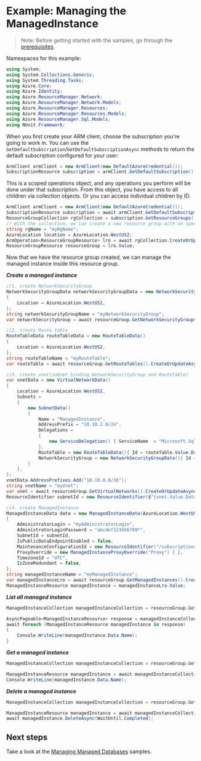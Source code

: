 # Example: Managing the ManagedInstance

>Note: Before getting started with the samples, go through the [prerequisites](https://github.com/Azure/azure-sdk-for-net/tree/main/sdk/resourcemanager/Azure.ResourceManager#prerequisites).

Namespaces for this example:
```C# Snippet:Manage_ManagedInstance_Namespaces
using System;
using System.Collections.Generic;
using System.Threading.Tasks;
using Azure.Core;
using Azure.Identity;
using Azure.ResourceManager.Network;
using Azure.ResourceManager.Network.Models;
using Azure.ResourceManager.Resources;
using Azure.ResourceManager.Resources.Models;
using Azure.ResourceManager.Sql.Models;
using NUnit.Framework;
```

When you first create your ARM client, choose the subscription you're going to work in. You can use the `GetDefaultSubscription`/`GetDefaultSubscriptionAsync` methods to return the default subscription configured for your user:

```C# Snippet:Readme_DefaultSubscription
ArmClient armClient = new ArmClient(new DefaultAzureCredential());
SubscriptionResource subscription = armClient.GetDefaultSubscription();
```

This is a scoped operations object, and any operations you perform will be done under that subscription. From this object, you have access to all children via collection objects. Or you can access individual children by ID.

```C# Snippet:Readme_GetResourceGroupCollection
ArmClient armClient = new ArmClient(new DefaultAzureCredential());
SubscriptionResource subscription = await armClient.GetDefaultSubscriptionAsync();
ResourceGroupCollection rgCollection = subscription.GetResourceGroups();
// With the collection, we can create a new resource group with an specific name
string rgName = "myRgName";
AzureLocation location = AzureLocation.WestUS2;
ArmOperation<ResourceGroupResource> lro = await rgCollection.CreateOrUpdateAsync(WaitUntil.Completed, rgName, new ResourceGroupData(location));
ResourceGroupResource resourceGroup = lro.Value;
```

Now that we have the resource group created, we can manage the managed instance inside this resource group.

***Create a managed instance***

```C# Snippet:Managing_Sql_CreateAManagedInstance
//1. create NetworkSecurityGroup
NetworkSecurityGroupData networkSecurityGroupData = new NetworkSecurityGroupData()
{
    Location = AzureLocation.WestUS2,
};
string networkSecurityGroupName = "myNetworkSecurityGroup";
var networkSecurityGroup = await resourceGroup.GetNetworkSecurityGroups().CreateOrUpdateAsync(WaitUntil.Completed, networkSecurityGroupName, networkSecurityGroupData);

//2. create Route table
RouteTableData routeTableData = new RouteTableData()
{
    Location = AzureLocation.WestUS2,
};
string routeTableName = "myRouteTable";
var routeTable = await resourceGroup.GetRouteTables().CreateOrUpdateAsync(WaitUntil.Completed, routeTableName, routeTableData);

//3. create vnet(subnet binding NetworkSecurityGroup and RouteTable)
var vnetData = new VirtualNetworkData()
{
    Location = AzureLocation.WestUS2,
    Subnets =
    {
        new SubnetData()
        {
            Name = "ManagedInstance",
            AddressPrefix = "10.10.2.0/24",
            Delegations =
            {
                new ServiceDelegation() { ServiceName  = "Microsoft.Sql/managedInstances",Name="Microsoft.Sql/managedInstances" ,ResourceType="Microsoft.Sql"}
            },
            RouteTable = new RouteTableData(){ Id = routeTable.Value.Data.Id },
            NetworkSecurityGroup = new NetworkSecurityGroupData(){ Id = networkSecurityGroup.Value.Data.Id },
        }
    },
};
vnetData.AddressPrefixes.Add("10.10.0.0/16");
string vnetName = "myVnet";
var vnet = await resourceGroup.GetVirtualNetworks().CreateOrUpdateAsync(WaitUntil.Completed, vnetName, vnetData);
ResourceIdentifier subnetId = new ResourceIdentifier($"{vnet.Value.Data.Id}/subnets/ManagedInstance");

//4. create ManagedInstance
ManagedInstanceData data = new ManagedInstanceData(AzureLocation.WestUS2)
{
    AdministratorLogin = "myAdministratorLogin",
    AdministratorLoginPassword = "abcdef123456789*",
    SubnetId = subnetId,
    IsPublicDataEndpointEnabled = false,
    MaintenanceConfigurationId = new ResourceIdentifier("/subscriptions/0000-0000-0000-0000/providers/Microsoft.Maintenance/publicMaintenanceConfigurations/SQL_Default"),
    ProxyOverride = new ManagedInstanceProxyOverride("Proxy") { },
    TimezoneId = "UTC",
    IsZoneRedundant = false,
};
string managedInstanceName = "myManagedInstance";
var managedInstanceLro = await resourceGroup.GetManagedInstances().CreateOrUpdateAsync(WaitUntil.Completed, managedInstanceName, data);
ManagedInstanceResource managedInstance = managedInstanceLro.Value;
```

***List all managed instance***

```C# Snippet:Managing_Sql_ListAllManagedInstances
ManagedInstanceCollection managedInstanceCollection = resourceGroup.GetManagedInstances();

AsyncPageable<ManagedInstanceResource> response = managedInstanceCollection.GetAllAsync();
await foreach (ManagedInstanceResource managedInstance in response)
{
    Console.WriteLine(managedInstance.Data.Name);
}
```

***Get a managed instance***

```C# Snippet:Managing_Sql_GetAManagedInstance
ManagedInstanceCollection managedInstanceCollection = resourceGroup.GetManagedInstances();

ManagedInstanceResource managedInstance = await managedInstanceCollection.GetAsync("myManagedInstance");
Console.WriteLine(managedInstance.Data.Name);
```

***Delete a managed instance***

```C# Snippet:Managing_Sql_DeleteAManagedInstance
ManagedInstanceCollection managedInstanceCollection = resourceGroup.GetManagedInstances();

ManagedInstanceResource managedInstance = await managedInstanceCollection.GetAsync("myManagedInstance");
await managedInstance.DeleteAsync(WaitUntil.Completed);
```

## Next steps

Take a look at the [Managing Managed Databases](https://github.com/Azure/azure-sdk-for-net/blob/main/sdk/sqlmanagement/Azure.ResourceManager.Sql/samples/Sample2_ManagingManagedDatabases.md) samples.

